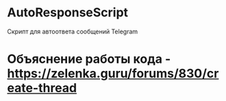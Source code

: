 # AutoResponseScript
Скрипт для автоответа сообщений Telegram
# Объяснение работы кода - https://zelenka.guru/forums/830/create-thread
